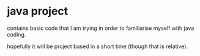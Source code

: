 # java project
contains basic code that I am trying in order to familiarise myself with java coding.

hopefully it will be project based in a short time (though that is relative).
